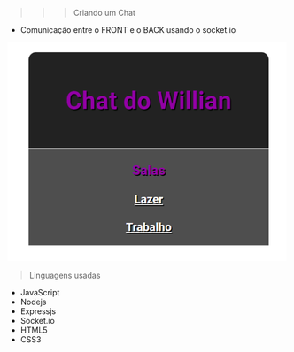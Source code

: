 >>> Criando um Chat
- Comunicação entre o FRONT e o BACK usando o socket.io

![chat](chat.png)

> Linguagens usadas
- JavaScript
- Nodejs
- Expressjs
- Socket.io
- HTML5
- CSS3